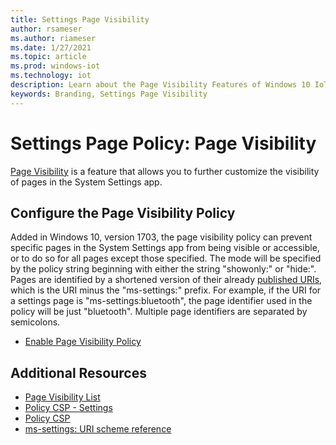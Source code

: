 ```yaml
---
title: Settings Page Visibility
author: rsameser
ms.author: riameser
ms.date: 1/27/2021
ms.topic: article
ms.prod: windows-iot
ms.technology: iot
description: Learn about the Page Visibility Features of Windows 10 IoT Enterprise.
keywords: Branding, Settings Page Visibility
---
```


# Settings Page Policy: Page Visibility
[Page Visibility](https://docs.microsoft.com/windows/client-management/mdm/policy-csp-settings#settings-pagevisibilitylist) is a feature that allows you to further customize the visibility of pages in the System Settings app.

## Configure the Page Visibility Policy
Added in Windows 10, version 1703, the page visibility policy can prevent specific pages in the System Settings app from being visible or accessible, or to do so for all pages except those specified. The mode will be specified by the policy string beginning with either the string "showonly:" or "hide:".  Pages are identified by a shortened version of their already [published URIs](https://docs.microsoft.com/windows/uwp/launch-resume/launch-settings-app#ms-settings-uri-scheme-reference), which is the URI minus the "ms-settings:" prefix. For example, if the URI for a settings page is "ms-settings:bluetooth", the page identifier used in the policy will be just "bluetooth". Multiple page identifiers are separated by semicolons.

* [Enable Page Visibility Policy](https://docs.microsoft.com/windows/client-management/mdm/policy-csp-settings#settings-pagevisibilitylist)


## Additional Resources
* [Page Visibility List](https://docs.microsoft.com/windows/client-management/mdm/policy-csp-settings#settings-pagevisibilitylist)
* [Policy CSP - Settings](https://docs.microsoft.com/windows/client-management/mdm/policy-csp-settings)
* [Policy CSP](https://docs.microsoft.com/windows/client-management/mdm/policy-configuration-service-provider)
* [ms-settings: URI scheme reference](https://docs.microsoft.com/windows/uwp/launch-resume/launch-settings-app#ms-settings-uri-scheme-reference)

